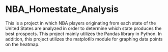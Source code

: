# NBA_Homestate_Analysis

This is a project in which NBA players originating from each state of the United States are analyzed in order to determine which state produces the best prospects. This project mainly utilizes the Pandas library in Python. In addition, this project utilizes the matplotlib module for graphing data points on the heatmap.

